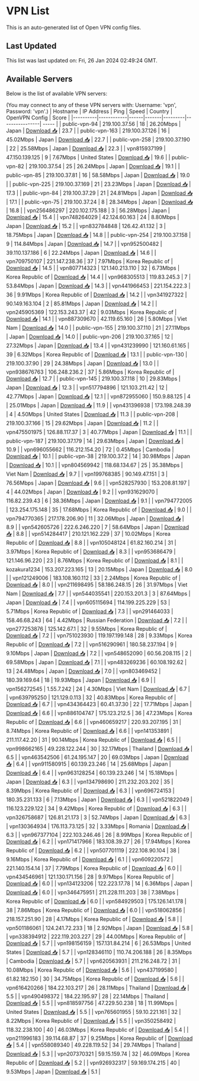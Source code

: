 # VPN List

This is an auto-generated list of Open VPN config files.

## Last Updated

This list was last updated on: Fri, 26 Jan 2024 02:49:24 GMT.

## Available Servers

Below is the list of available VPN servers:

(You may connect to any of these VPN servers with: Username: 'vpn', Password: 'vpn'.)
| Hostname | IP Address | Ping | Speed | Country | OpenVPN Config | Score |
|----------|------------|------|-------|---------|----------------| ----- |
| public-vpn-94 | 219.100.37.56 | 18 | 26.20Mbps | Japan | [Download 📥](./configs/server_0_JP.ovpn) | 23.7 |
| public-vpn-163 | 219.100.37.126 | 16 | 45.02Mbps | Japan | [Download 📥](./configs/server_1_JP.ovpn) | 22.7 |
| public-vpn-258 | 219.100.37.190 | 22 | 25.58Mbps | Japan | [Download 📥](./configs/server_2_JP.ovpn) | 22.3 |
| vpn815937199 | 47.150.139.125 | 9 | 7.67Mbps | United States | [Download 📥](./configs/server_3_US.ovpn) | 19.6 |
| public-vpn-82 | 219.100.37.54 | 25 | 26.24Mbps | Japan | [Download 📥](./configs/server_4_JP.ovpn) | 19.1 |
| public-vpn-85 | 219.100.37.81 | 16 | 58.58Mbps | Japan | [Download 📥](./configs/server_5_JP.ovpn) | 19.0 |
| public-vpn-225 | 219.100.37.169 | 21 | 23.23Mbps | Japan | [Download 📥](./configs/server_6_JP.ovpn) | 17.3 |
| public-vpn-84 | 219.100.37.29 | 21 | 24.81Mbps | Japan | [Download 📥](./configs/server_7_JP.ovpn) | 17.1 |
| public-vpn-75 | 219.100.37.24 | 8 | 28.34Mbps | Japan | [Download 📥](./configs/server_8_JP.ovpn) | 16.8 |
| vpn256486297 | 220.102.175.188 | 3 | 56.28Mbps | Japan | [Download 📥](./configs/server_9_JP.ovpn) | 15.4 |
| vpn748264029 | 42.124.60.163 | 24 | 8.80Mbps | Japan | [Download 📥](./configs/server_10_JP.ovpn) | 15.2 |
| vpn832784848 | 126.42.41.132 | 3 | 18.75Mbps | Japan | [Download 📥](./configs/server_11_JP.ovpn) | 14.8 |
| public-vpn-254 | 219.100.37.158 | 9 | 114.84Mbps | Japan | [Download 📥](./configs/server_12_JP.ovpn) | 14.7 |
| vpn952500482 | 39.110.137.186 | 6 | 22.24Mbps | Japan | [Download 📥](./configs/server_13_JP.ovpn) | 14.6 |
| vpn709750107 | 221.147.238.36 | 37 | 7.97Mbps | Korea Republic of | [Download 📥](./configs/server_14_KR.ovpn) | 14.5 |
| vpn807714323 | 121.140.213.110 | 32 | 6.73Mbps | Korea Republic of | [Download 📥](./configs/server_15_KR.ovpn) | 14.4 |
| vpn968305513 | 119.83.245.3 | 7 | 53.84Mbps | Japan | [Download 📥](./configs/server_16_JP.ovpn) | 14.3 |
| vpn441966453 | 221.154.222.3 | 36 | 9.91Mbps | Korea Republic of | [Download 📥](./configs/server_17_KR.ovpn) | 14.2 |
| vpn341927322 | 90.149.163.104 | 2 | 85.81Mbps | Japan | [Download 📥](./configs/server_18_JP.ovpn) | 14.2 |
| vpn245905369 | 122.153.243.37 | 42 | 9.03Mbps | Korea Republic of | [Download 📥](./configs/server_19_KR.ovpn) | 14.1 |
| vpn887309670 | 42.119.65.160 | 26 | 5.80Mbps | Viet Nam | [Download 📥](./configs/server_20_VN.ovpn) | 14.0 |
| public-vpn-155 | 219.100.37.110 | 21 | 27.11Mbps | Japan | [Download 📥](./configs/server_21_JP.ovpn) | 14.0 |
| public-vpn-206 | 219.100.37.165 | 12 | 27.32Mbps | Japan | [Download 📥](./configs/server_22_JP.ovpn) | 13.4 |
| vpn431239990 | 121.160.61.165 | 39 | 6.32Mbps | Korea Republic of | [Download 📥](./configs/server_23_KR.ovpn) | 13.1 |
| public-vpn-130 | 219.100.37.90 | 29 | 24.38Mbps | Japan | [Download 📥](./configs/server_24_JP.ovpn) | 13.0 |
| vpn938676763 | 106.248.236.2 | 37 | 5.86Mbps | Korea Republic of | [Download 📥](./configs/server_25_KR.ovpn) | 12.7 |
| public-vpn-145 | 219.100.37.118 | 10 | 29.83Mbps | Japan | [Download 📥](./configs/server_26_JP.ovpn) | 12.3 |
| vpn517794896 | 121.103.211.42 | 12 | 42.77Mbps | Japan | [Download 📥](./configs/server_27_JP.ovpn) | 12.1 |
| vpn872955060 | 150.9.88.125 | 4 | 25.01Mbps | Japan | [Download 📥](./configs/server_28_JP.ovpn) | 11.9 |
| vpn431396938 | 173.198.248.39 | 4 | 4.50Mbps | United States | [Download 📥](./configs/server_29_US.ovpn) | 11.3 |
| public-vpn-208 | 219.100.37.166 | 15 | 29.62Mbps | Japan | [Download 📥](./configs/server_30_JP.ovpn) | 11.2 |
| vpn475501975 | 126.88.117.37 | 3 | 40.77Mbps | Japan | [Download 📥](./configs/server_31_JP.ovpn) | 11.1 |
| public-vpn-187 | 219.100.37.179 | 14 | 29.63Mbps | Japan | [Download 📥](./configs/server_32_JP.ovpn) | 10.9 |
| vpn696055662 | 116.212.154.20 | 72 | 0.45Mbps | Cambodia | [Download 📥](./configs/server_33_KH.ovpn) | 10.1 |
| public-vpn-38 | 219.100.37.2 | 14 | 30.98Mbps | Japan | [Download 📥](./configs/server_34_JP.ovpn) | 10.1 |
| vpn804569942 | 118.68.134.67 | 25 | 35.38Mbps | Viet Nam | [Download 📥](./configs/server_35_VN.ovpn) | 9.7 |
| vpn199768385 | 90.149.47.151 | 3 | 76.56Mbps | Japan | [Download 📥](./configs/server_36_JP.ovpn) | 9.6 |
| vpn528257930 | 153.208.81.197 | 4 | 44.02Mbps | Japan | [Download 📥](./configs/server_37_JP.ovpn) | 9.2 |
| vpn931629070 | 116.82.239.43 | 6 | 38.36Mbps | Japan | [Download 📥](./configs/server_38_JP.ovpn) | 9.1 |
| vpn794772005 | 123.254.175.148 | 35 | 17.68Mbps | Korea Republic of | [Download 📥](./configs/server_39_KR.ovpn) | 9.0 |
| vpn794770365 | 217.178.206.90 | 11 | 32.06Mbps | Japan | [Download 📥](./configs/server_40_JP.ovpn) | 8.9 |
| vpn542605726 | 222.6.246.220 | 7 | 58.64Mbps | Japan | [Download 📥](./configs/server_41_JP.ovpn) | 8.8 |
| vpn514284417 | 210.121.162.229 | 37 | 10.02Mbps | Korea Republic of | [Download 📥](./configs/server_42_KR.ovpn) | 8.8 |
| vpn105048124 | 61.82.160.214 | 31 | 3.97Mbps | Korea Republic of | [Download 📥](./configs/server_43_KR.ovpn) | 8.3 |
| vpn953686479 | 121.146.96.220 | 23 | 8.76Mbps | Korea Republic of | [Download 📥](./configs/server_44_KR.ovpn) | 8.1 |
| kozakura1234 | 153.207.223.165 | 13 | 20.15Mbps | Japan | [Download 📥](./configs/server_45_JP.ovpn) | 8.0 |
| vpn121249006 | 183.108.160.112 | 33 | 2.24Mbps | Korea Republic of | [Download 📥](./configs/server_46_KR.ovpn) | 8.0 |
| vpn211698495 | 58.186.248.15 | 26 | 31.97Mbps | Viet Nam | [Download 📥](./configs/server_47_VN.ovpn) | 7.7 |
| vpn544035541 | 220.153.201.3 | 3 | 87.64Mbps | Japan | [Download 📥](./configs/server_48_JP.ovpn) | 7.4 |
| vpn605115694 | 114.199.225.229 | 53 | 5.71Mbps | Korea Republic of | [Download 📥](./configs/server_49_KR.ovpn) | 7.3 |
| vpn291464033 | 158.46.68.243 | 64 | 4.42Mbps | Russian Federation | [Download 📥](./configs/server_50_RU.ovpn) | 7.2 |
| vpn277253876 | 125.142.67.1 | 32 | 9.55Mbps | Korea Republic of | [Download 📥](./configs/server_51_KR.ovpn) | 7.2 |
| vpn751023930 | 119.197.199.148 | 28 | 9.33Mbps | Korea Republic of | [Download 📥](./configs/server_52_KR.ovpn) | 7.2 |
| vpn516290961 | 180.58.237.194 | 9 | 9.10Mbps | Japan | [Download 📥](./configs/server_53_JP.ovpn) | 7.2 |
| vpn548652090 | 60.56.208.115 | 2 | 69.58Mbps | Japan | [Download 📥](./configs/server_54_JP.ovpn) | 7.1 |
| vpn483269236 | 60.108.192.62 | 13 | 24.48Mbps | Japan | [Download 📥](./configs/server_55_JP.ovpn) | 7.0 |
| vpn803469452 | 180.39.169.64 | 18 | 19.93Mbps | Japan | [Download 📥](./configs/server_56_JP.ovpn) | 6.9 |
| vpn156272545 | 1.55.7.242 | 24 | 4.30Mbps | Viet Nam | [Download 📥](./configs/server_57_VN.ovpn) | 6.7 |
| vpn639795250 | 121.129.0.113 | 32 | 40.83Mbps | Korea Republic of | [Download 📥](./configs/server_58_KR.ovpn) | 6.7 |
| vpn434364423 | 60.41.37.30 | 22 | 17.71Mbps | Japan | [Download 📥](./configs/server_59_JP.ovpn) | 6.6 |
| vpn886104747 | 175.123.212.5 | 36 | 47.23Mbps | Korea Republic of | [Download 📥](./configs/server_60_KR.ovpn) | 6.6 |
| vpn460659217 | 220.93.207.195 | 31 | 8.74Mbps | Korea Republic of | [Download 📥](./configs/server_61_KR.ovpn) | 6.6 |
| vpn141353891 | 211.117.42.20 | 31 | 90.14Mbps | Korea Republic of | [Download 📥](./configs/server_62_KR.ovpn) | 6.5 |
| vpn998662165 | 49.228.122.244 | 30 | 32.17Mbps | Thailand | [Download 📥](./configs/server_63_TH.ovpn) | 6.5 |
| vpn463542506 | 61.24.195.147 | 20 | 69.03Mbps | Japan | [Download 📥](./configs/server_64_JP.ovpn) | 6.4 |
| vpn911580915 | 60.139.23.246 | 14 | 25.68Mbps | Japan | [Download 📥](./configs/server_65_JP.ovpn) | 6.4 |
| vpn963128254 | 60.139.23.246 | 14 | 15.18Mbps | Japan | [Download 📥](./configs/server_66_JP.ovpn) | 6.3 |
| vpn134798690 | 211.232.203.202 | 35 | 8.39Mbps | Korea Republic of | [Download 📥](./configs/server_67_KR.ovpn) | 6.3 |
| vpn696724153 | 180.35.231.133 | 6 | 7.13Mbps | Japan | [Download 📥](./configs/server_68_JP.ovpn) | 6.3 |
| vpn521822049 | 116.123.229.122 | 34 | 9.42Mbps | Korea Republic of | [Download 📥](./configs/server_69_KR.ovpn) | 6.3 |
| vpn326758687 | 126.81.21.173 | 3 | 52.74Mbps | Japan | [Download 📥](./configs/server_70_JP.ovpn) | 6.3 |
| vpn130364934 | 176.113.73.125 | 32 | 3.33Mbps | Romania | [Download 📥](./configs/server_71_RO.ovpn) | 6.3 |
| vpn967377104 | 222.103.246.46 | 26 | 8.99Mbps | Korea Republic of | [Download 📥](./configs/server_72_KR.ovpn) | 6.2 |
| vpn171417966 | 183.108.39.27 | 26 | 17.94Mbps | Korea Republic of | [Download 📥](./configs/server_73_KR.ovpn) | 6.2 |
| vpn507701119 | 222.108.90.104 | 38 | 9.16Mbps | Korea Republic of | [Download 📥](./configs/server_74_KR.ovpn) | 6.1 |
| vpn609220572 | 221.140.154.14 | 37 | 7.79Mbps | Korea Republic of | [Download 📥](./configs/server_75_KR.ovpn) | 6.0 |
| vpn434546961 | 121.130.171.156 | 28 | 9.97Mbps | Korea Republic of | [Download 📥](./configs/server_76_KR.ovpn) | 6.0 |
| vpn134123206 | 122.223.17.78 | 14 | 6.36Mbps | Japan | [Download 📥](./configs/server_77_JP.ovpn) | 6.0 |
| vpn346475951 | 211.228.111.203 | 38 | 7.38Mbps | Korea Republic of | [Download 📥](./configs/server_78_KR.ovpn) | 6.0 |
| vpn584929503 | 175.126.141.178 | 38 | 7.86Mbps | Korea Republic of | [Download 📥](./configs/server_79_KR.ovpn) | 6.0 |
| vpn518062856 | 218.157.251.90 | 28 | 4.17Mbps | Korea Republic of | [Download 📥](./configs/server_80_KR.ovpn) | 5.8 |
| vpn501186061 | 124.241.72.233 | 18 | 2.92Mbps | Japan | [Download 📥](./configs/server_81_JP.ovpn) | 5.8 |
| vpn338394912 | 222.119.203.227 | 29 | 44.00Mbps | Korea Republic of | [Download 📥](./configs/server_82_KR.ovpn) | 5.7 |
| vpn198156159 | 157.131.84.214 | 6 | 26.53Mbps | United States | [Download 📥](./configs/server_83_US.ovpn) | 5.7 |
| vpn128346110 | 110.74.206.188 | 26 | 8.35Mbps | Cambodia | [Download 📥](./configs/server_84_KH.ovpn) | 5.7 |
| vpn620563931 | 211.216.248.72 | 31 | 10.08Mbps | Korea Republic of | [Download 📥](./configs/server_85_KR.ovpn) | 5.6 |
| vpn437199580 | 61.82.182.150 | 30 | 34.75Mbps | Korea Republic of | [Download 📥](./configs/server_86_KR.ovpn) | 5.6 |
| vpn616420266 | 184.22.103.217 | 26 | 28.11Mbps | Thailand | [Download 📥](./configs/server_87_TH.ovpn) | 5.5 |
| vpn490498372 | 184.22.195.97 | 28 | 22.14Mbps | Thailand | [Download 📥](./configs/server_88_TH.ovpn) | 5.5 |
| vpn818597756 | 47.229.50.238 | 18 | 11.99Mbps | United States | [Download 📥](./configs/server_89_US.ovpn) | 5.5 |
| vpn765601955 | 59.10.221.161 | 32 | 8.22Mbps | Korea Republic of | [Download 📥](./configs/server_90_KR.ovpn) | 5.5 |
| vpn350258492 | 118.32.238.100 | 40 | 46.03Mbps | Korea Republic of | [Download 📥](./configs/server_91_KR.ovpn) | 5.4 |
| vpn211996183 | 39.114.68.87 | 37 | 9.25Mbps | Korea Republic of | [Download 📥](./configs/server_92_KR.ovpn) | 5.4 |
| vpn558089340 | 49.228.119.52 | 34 | 29.74Mbps | Thailand | [Download 📥](./configs/server_93_TH.ovpn) | 5.3 |
| vpn207370321 | 59.15.159.74 | 32 | 46.09Mbps | Korea Republic of | [Download 📥](./configs/server_94_KR.ovpn) | 5.2 |
| vpn926932317 | 59.169.174.215 | 40 | 9.53Mbps | Japan | [Download 📥](./configs/server_95_JP.ovpn) | 5.1 |
